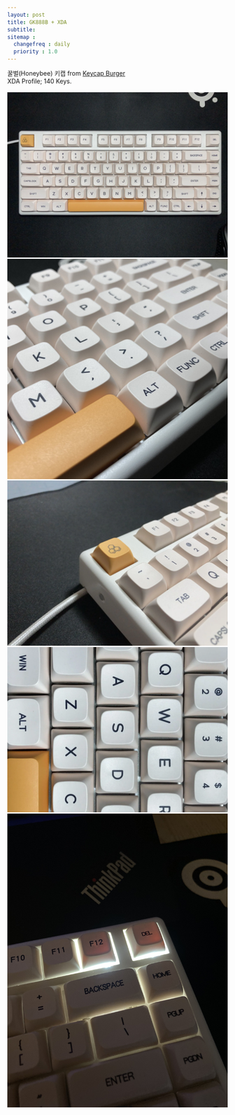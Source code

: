```yaml
---
layout: post
title: GK888B + XDA 
subtitle: 
sitemap :
  changefreq : daily
  priority : 1.0
---
```


꿀벌(Honeybee) 키캡 from [Keycap Burger](https://smartstore.naver.com/keycapburger)  
XDA Profile; 140 Keys.  
<br>
![](/assets/images/221006_1/IMG_0255.webp)  
![](/assets/images/221006_1/IMG_0254.JPEG)  
![](/assets/images/221006_1/IMG_0257.webp)  
![](/assets/images/221006_1/IMG_0259.webp)  
![](/assets/images/221006_1/IMG_0263.JPEG)
